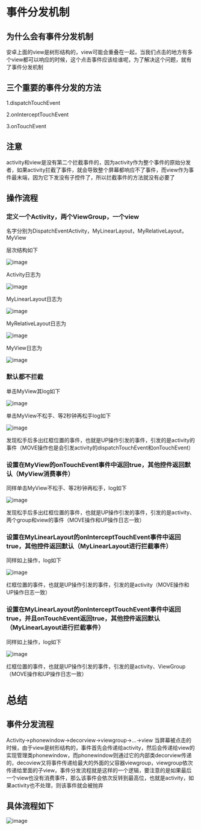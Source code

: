# 事件分发机制
## 为什么会有事件分发机制
安卓上面的view是树形结构的，view可能会重叠在一起，当我们点击的地方有多个view都可以响应的时候，这个点击事件应该给谁呢，为了解决这个问题，就有了事件分发机制

## 三个重要的事件分发的方法

1.dispatchTouchEvent

2.onInterceptTouchEvent

3.onTouchEvent

## 注意
activity和view是没有第二个拦截事件的，因为activity作为整个事件的原始分发者，如果activity拦截了事件，就会导致整个屏幕都响应不了事件，而view作为事件最末端，因为它下发没有子控件了，所以拦截事件的方法就没有必要了

## 操作流程
### 定义一个Activity，两个ViewGroup，一个view
名字分别为DispatchEventActivity，MyLinearLayout，MyRelativeLayout，MyView

层次结构如下

![image](https://img-blog.csdnimg.cn/20190510232057604.png "")

Activity日志为

![image](https://img-blog.csdnimg.cn/20190510232641921.png "")

MyLinearLayout日志为

![image](https://img-blog.csdnimg.cn/2019051023291025.png "")

MyRelativeLayout日志为

![image](https://img-blog.csdnimg.cn/2019051023300670.png "")

MyView日志为

![image](https://img-blog.csdnimg.cn/20190510233038581.png "")


### 默认都不拦截

单击MyView其log如下

![image](https://img-blog.csdnimg.cn/20190510233838865.png "")

单击MyView不松手、等2秒钟再松手log如下

![image](https://img-blog.csdnimg.cn/2019051023411638.png "")

发现松手后多出红框位置的事件，也就是UP操作引发的事件，引发的是activity的事件（MOVE操作也是会引发activity的dispatchTouchEvent和onTouchEvent）

### 设置在MyView的onTouchEvent事件中返回true，其他控件返回默认（MyView消费事件）

同样单击MyView不松手、等2秒钟再松手，log如下

![image](https://img-blog.csdnimg.cn/20190511090824829.png "")

发现松手后多出红框位置的事件，也就是UP操作引发的事件，引发的是activity、两个group和view的事件（MOVE操作和UP操作日志一致）

### 设置在MyLinearLayout的onInterceptTouchEvent事件中返回true，其他控件返回默认（MyLinearLayout进行拦截事件）

同样如上操作，log如下

![image](https://img-blog.csdnimg.cn/20190511091615481.png "")

红框位置的事件，也就是UP操作引发的事件，引发的是activity（MOVE操作和UP操作日志一致）

### 设置在MyLinearLayout的onInterceptTouchEvent事件中返回true，并且onTouchEvent返回true，其他控件返回默认（MyLinearLayout进行拦截事件）

同样如上操作，log如下

![image](https://img-blog.csdnimg.cn/20190511092745188.png "")

红框位置的事件，也就是UP操作引发的事件，引发的是activity、ViewGroup（MOVE操作和UP操作日志一致）

# 总结
## 事件分发流程
Activity->phonewindow->decorview->viewgroup->...->view
当屏幕被点击的时候，由于view是树形结构的，事件首先会传递给activity，然后会传递给view的实现管理类phonewindow，而phonewindow则通过它的内部类decorview传递的，decoview又将事件传递给最大的外面的父容器viewgroup，viewgroup依次传递给里面的子view，事件分发流程就是这样的一个逻辑，要注意的是如果最后一个view也没有消费事件，那么该事件会依次反转到最高位，也就是activity，如果activity也不处理，则该事件就会被抛弃

## 具体流程如下
![image](https://img-blog.csdnimg.cn/2019051109305888.png "")